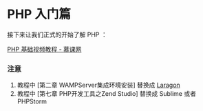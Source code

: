 # PHP 入门篇

接下来让我们正式的开始了解  PHP ：

[PHP 基础视频教程 - 慕课网](http://www.imooc.com/learn/54)

### 注意

1. 教程中 \[第二章 WAMPServer集成环境安装\] 替换成  [Laragon](/ji-cheng-huan-jing/windows-laragon.md)
2. 教程中 \[第七章 PHP开发工具之Zend Studio\] 替换成 Sublime 或者 PHPStorm



